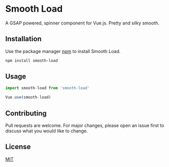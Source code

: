 # Smooth Load

A GSAP powered, spinner component for Vue.js. Pretty and silky smooth.

## Installation

Use the package manager [npm](https://www.npmjs.com/) to install Smooth Load.

```bash
npm install smooth-load
```

## Usage

```javascript
import smooth-load from 'smooth-load'

Vue.use(smooth-load)
```

## Contributing
Pull requests are welcome. For major changes, please open an issue first to discuss what you would like to change.

## License
[MIT](https://choosealicense.com/licenses/mit/)